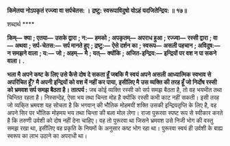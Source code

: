**किमेतया नोऽपकृतं रज्ज्वा वा सर्पचेतस: ।** **द्रष्टु: स्वरूपाविदुषो योऽहं यदजितेन्द्रिय: ॥ १७॥** 

शब्दार्थ **** 

**किम्—** **क्या** **; एतया—** **उसके द्वारा** **; न:—** **हमको** **; अपकृतम्—** **अपराध हुआ** **; रज्ज्वा—** **रस्सी द्वारा** **; वा—** **अथवा** **; सर्प-चेतस:—** **सर्प मानते हुए** **; द्रष्टु:—** **ऐसे दर्शन का** **; स्वरूप—** **असली पहचान** **; अविदुष:—** **न समझने वाला** **; य:—** **जो** **; अहम्—** **मै** **; यत्—** **क्योंकि** **; अजित-इन्द्रिय:—** **इन्द्रियों पर वश न पा सकने वाला।** **.** 

**भला मै अपने कष्ट के लिए उसे कैसे दोष दे सकता हूँ जबकि मै स्वयं अपने असली** **आध्यात्मिक स्वभाव से अपरिचित हूँ? मै अपनी इन्द्रियों को वश में नहीं कर पाया, इसीलिए मै** **उस व्यक्ति की तरह हूँ जो निर्दोष रस्सी को भ्रमवश सर्प समझ बैठता है।** **तात्पर्य :** जब कोई व्यक्ति रस्सी को सर्प समझ बैठता है, तो वह भयभीत तथा चिन्तित रहता है। निस्सन्देह, ऐसा भय तथा चिन्ता मोह है क्योंकि रस्सी कभी काट नहीं सकती। इसी तरह जो व्यकि्त भ्रमवश यह सोचता है कि भगवान् की भौतिक मोहमयी शक्ति उसकी इन्द्रियतृप्ति के लिए है, वह अपने सिर पर भौतिक मोहमय भय तथा चिन्ता की बला मोल लेगा। राजा पुरूरवा स्पष्ट रूप से स्वीकार करते है कि तरुणी उर्वशी को दोष नहीं देना चाहिए। वह तो पुरूरवा था जिसने भ्रमवश उसे निजी भोग की वस्तु समझ रखा था, इसीलिए वह प्रकृति के नियमों के अनुसार कष्ट भोग रहा था। पुरूरवा स्वयं ही उर्वशी के बाह्य स्वरूप का लाभ उठाने का अपराधी था।  